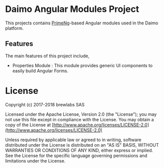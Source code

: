 # Daimo Angular Modules Project

This projects contains [PrimeNg](https://www.primefaces.org/primeng)-based Angular modules used in the Daimo platform.

## Features

The main features of this project include,

- Properties Module : This module provides generic UI components to easily build Angular Forms.

# License

Copyright (c) 2017-2018 brewlabs SAS

Licensed under the Apache License, Version 2.0 (the "License");
you may not use this file except in compliance with the License.
You may obtain a copy of the License at [http://www.apache.org/licenses/LICENSE-2.0](http://www.apache.org/licenses/LICENSE-2.0)

Unless required by applicable law or agreed to in writing, software
distributed under the License is distributed on an "AS IS" BASIS,
WITHOUT WARRANTIES OR CONDITIONS OF ANY KIND, either express or implied.
See the License for the specific language governing permissions and
limitations under the License.
